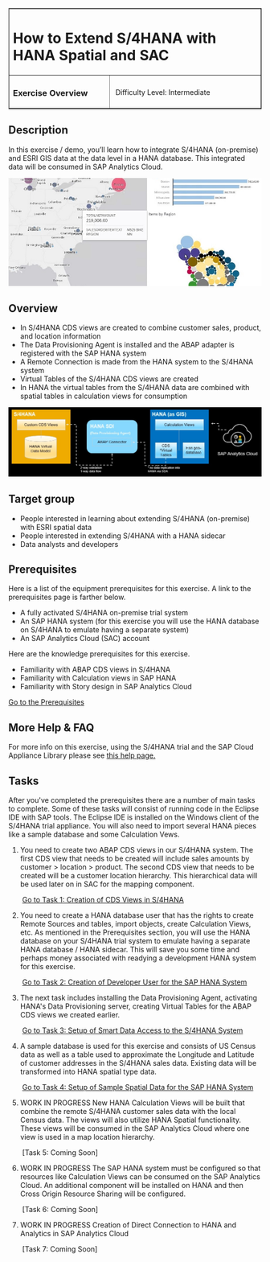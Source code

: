 <table width=100% border=>
<tr><td colspan=2><h1>How to Extend S/4HANA with HANA Spatial and SAC</h1></td></tr>
<tr><td><h3>Exercise Overview</h3></td><td width=60%></br>&nbsp;Difficulty Level: Intermediate</p></td></tr>
</table>

## Description
In this exercise / demo, you’ll learn how to integrate S/4HANA (on-premise) and ESRI GIS data at the data level in a HANA database. This integrated data will be consumed in SAP Analytics Cloud.

<img src="images/s4HpEsriDemoSAC01.jpg">


## Overview

* In S/4HANA CDS views are created to combine customer sales, product, and location information
* The Data Provisioning Agent is installed and the ABAP adapter is registered with the SAP HANA system
* A Remote Connection is made from the HANA system to the S/4HANA system
* Virtual Tables of the S/4HANA CDS views are created
* In HANA the virtual tables from the S/4HANA data are combined with spatial tables in calculation views for consumption

<img src="images/s4HpEsriDemoArch.jpg">  


## Target group

* People interested in learning about extending S/4HANA (on-premise) with ESRI spatial data 
* People interested in extending S/4HANA with a HANA sidecar
* Data analysts and developers


## Prerequisites
  
Here is a list of the equipment prerequisites for this exercise. A link to the prerequisites page is farther below.

* A fully activated S/4HANA on-premise trial system
* An SAP HANA system (for this exercise you will use the HANA database on S/4HANA to emulate having a separate system)
* An SAP Analytics Cloud (SAC) account

Here are the knowledge prerequisites for this exercise.

* Familiarity with ABAP CDS views in S/4HANA
* Familiarity with Calculation views in SAP HANA
* Familiarity with Story design in SAP Analytics Cloud

[Go to the Prerequisites](exercises/preReqs.md)


## More Help & FAQ

For more info on this exercise, using the S/4HANA trial and the SAP Cloud Appliance Library please see [this help page.](exercises/genHelp.md)


## <a name="tasks"></a> Tasks

After you've completed the prerequisites there are a number of main tasks to complete. Some of these tasks will consist of running code in the Eclipse IDE with SAP tools. The Eclipse IDE is installed on the Windows client of the S/4HANA trial appliance. You will also need to import several HANA pieces like a sample database and some Calculation Vews.

1. You need to create two ABAP CDS views in our S/4HANA system. The first CDS view that needs to be created will include sales amounts by customer > location > product. The second CDS view that needs to be created will be a customer location hierarchy. This hierarchical data will be used later on in SAC for the mapping component.

&nbsp;&nbsp;&nbsp;&nbsp;&nbsp;&nbsp;&nbsp;[Go to Task 1: Creation of CDS Views in S/4HANA](exercises/s4hViews.md)

2. You need to create a HANA database user that has the rights to create Remote Sources and tables, import objects, create Calculation Views, etc. As mentioned in the Prerequisites section, you will use the HANA database on your S/4HANA trial system to emulate having a separate HANA database / HANA sidecar. This will save you some time and perhaps money associated with readying a development HANA system for this exercise.

&nbsp;&nbsp;&nbsp;&nbsp;&nbsp;&nbsp;&nbsp;[Go to Task 2: Creation of Developer User for the SAP HANA System](exercises/hdbUser.md)

3. The next task includes installing the Data Provisioning Agent, activating HANA's Data Provisioning server, creating Virtual Tables for the ABAP CDS views we created earlier.

&nbsp;&nbsp;&nbsp;&nbsp;&nbsp;&nbsp;&nbsp;[Go to Task 3: Setup of Smart Data Access to the S/4HANA System](exercises/sdiConfig.md)

4. A sample database is used for this exercise and consists of US Census data as well as a table used to approximate the Longitude and Latitude of customer addresses in the S/4HANA sales data. Existing data will be transformed into HANA spatial type data.

&nbsp;&nbsp;&nbsp;&nbsp;&nbsp;&nbsp;&nbsp;[Go to Task 4: Setup of Sample Spatial Data for the SAP HANA System](exercises/hdbData.md)

5. WORK IN PROGRESS New HANA Calculation Views will be built that combine the remote S/4HANA customer sales data with the local Census data. The views will also utilize HANA Spatial functionality. These views will be consumed in the SAP Analytics Cloud where one view is used in a map location hierarchy.

&nbsp;&nbsp;&nbsp;&nbsp;&nbsp;&nbsp;&nbsp;[Task 5: Coming Soon]

6. WORK IN PROGRESS The SAP HANA system must be configured so that resources like Calculation Views can be consumed on the SAP Analytics Cloud. An additional component will be installed on HANA and then Cross Origin Resource Sharing will be configured.

&nbsp;&nbsp;&nbsp;&nbsp;&nbsp;&nbsp;&nbsp;[Task 6: Coming Soon]

7. WORK IN PROGRESS  Creation of Direct Connection to HANA and Analytics in SAP Analytics Cloud

&nbsp;&nbsp;&nbsp;&nbsp;&nbsp;&nbsp;&nbsp;[Task 7: Coming Soon]

